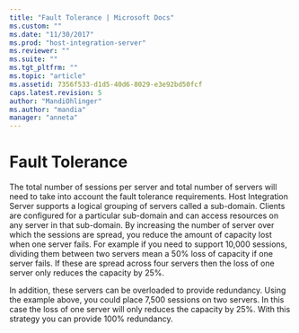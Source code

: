 ```yaml
---
title: "Fault Tolerance | Microsoft Docs"
ms.custom: ""
ms.date: "11/30/2017"
ms.prod: "host-integration-server"
ms.reviewer: ""
ms.suite: ""
ms.tgt_pltfrm: ""
ms.topic: "article"
ms.assetid: 7356f533-d1d5-40d6-8029-e3e92bd50fcf
caps.latest.revision: 5
author: "MandiOhlinger"
ms.author: "mandia"
manager: "anneta"
---
```

# Fault Tolerance
The total number of sessions per server and total number of servers will need to take into account the fault tolerance requirements.  Host Integration Server supports a logical grouping of servers called a sub-domain.  Clients are configured for a particular sub-domain and can access resources on any server in that sub-domain.  By increasing the number of server over which the sessions are spread, you reduce the amount of capacity lost when one server fails.  For example if you need to support 10,000 sessions, dividing them between two servers mean a 50% loss of capacity if one server fails.  If these are spread across four servers then the loss of one server only reduces the capacity by 25%.  
  
 In addition, these servers can be overloaded to provide redundancy.  Using the example above, you could place 7,500 sessions on two servers.  In this case the loss of one server will only reduces the capacity by 25%.  With this strategy you can provide 100% redundancy.